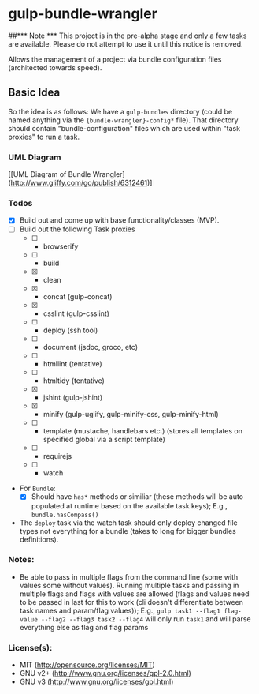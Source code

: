 gulp-bundle-wrangler
====================

##*** Note ***
This project is in the pre-alpha stage and only a few tasks are available.
Please do not attempt to use it until this notice is removed.

Allows the management of a project via bundle configuration files (architected towards speed).

## Basic Idea
So the idea is as follows:
  We have a `gulp-bundles` directory (could be named anything via the `{bundle-wrangler}-config*` file).
That directory should contain "bundle-configuration" files which are used within "task proxies" to run a task.

### UML Diagram
[[UML Diagram of Bundle Wrangler] (http://www.gliffy.com/go/publish/6312461)]

### Todos

- [X] Build out and come up with base functionality/classes (MVP).
- [ ] Build out the following Task proxies
	- [ ] - browserify
	- [ ] - build
	- [X] - clean
	- [X] - concat (gulp-concat)
	- [X] - csslint (gulp-csslint)
	- [ ] - deploy (ssh tool)
	- [ ] - document (jsdoc, groco, etc)
	- [ ] - htmllint (tentative)
	- [ ] - htmltidy (tentative)
	- [X] - jshint (gulp-jshint)
	- [X] - minify (gulp-uglify, gulp-minify-css, gulp-minify-html)
	- [ ] - template (mustache, handlebars etc.) (stores all templates on specified global via a script template)
	- [ ] - requirejs
	- [ ] - watch
- For `Bundle`:
	- [X] Should have `has*` methods or similiar (these methods will be auto
	populated at runtime based on the available task keys);  E.g., `bundle.hasCompass()`
- The `deploy` task via the watch task should only deploy changed file types not everything for a bundle (takes to long for bigger bundles definitions).

### Notes:
- Be able to pass in multiple flags from the command line (some with values some without values).  Running multiple tasks and passing in multiple
flags and flags with values are allowed  (flags and values need to be passed in last for this to work (cli doesn't differentiate between task names and param/flag values));  E.g.,
`gulp task1 --flag1 flag-value --flag2 --flag3 task2 --flag4` will only run `task1` and will parse everything else as flag and flag params

### License(s):
- MIT (http://opensource.org/licenses/MIT)
- GNU v2+ (http://www.gnu.org/licenses/gpl-2.0.html)
- GNU v3 (http://www.gnu.org/licenses/gpl.html)
